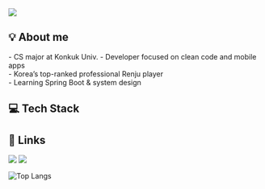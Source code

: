 <img src="https://capsule-render.vercel.app/api?type=waving&color=4cc3db&height=100&section=header"/>

<h2>💡 About me</h2>
- CS major at Konkuk Univ.
- Developer focused on clean code and mobile apps<br>
- Korea’s top-ranked professional Renju player<br>
- Learning Spring Boot & system design<br>

<h2>💻 Tech Stack</h2>

<h2>🔗 Links</h2>
<a href="https://isoo127.github.io/"><img src="http://img.shields.io/badge/-Tech%20blog-black?style=flat-square&logo=github"/></a>
<a href="https://www.renju.net/people/130071/"><img src="http://img.shields.io/badge/-Renju%20profile-blue?style=flat-square&logo=runrundotit"/></a>

![Top Langs](https://github-readme-stats.vercel.app/api/top-langs/?username=isoo127&layout=compact&langs_count=4&theme=transparent)
